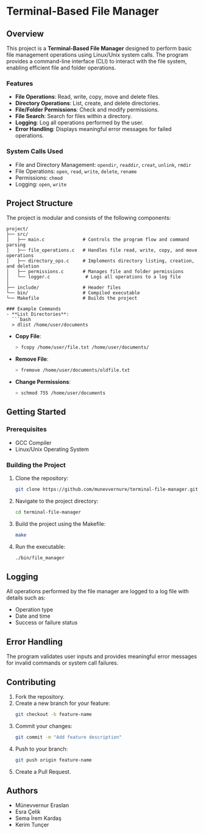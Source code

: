 # Terminal-Based File Manager

## Overview
This project is a **Terminal-Based File Manager** designed to perform basic file management operations using Linux/Unix system calls. The program provides a command-line interface (CLI) to interact with the file system, enabling efficient file and folder operations.

### Features
- **File Operations**: Read, write, copy, move and delete files.
- **Directory Operations**: List, create, and delete directories.
- **File/Folder Permissions**: Check and modify permissions.
- **File Search**: Search for files within a directory.
- **Logging**: Log all operations performed by the user.
- **Error Handling**: Displays meaningful error messages for failed operations.

### System Calls Used
- File and Directory Management: `opendir`, `readdir`, `creat`, `unlink`, `rmdir`
- File Operations: `open`, `read`, `write`, `delete`, `rename`
- Permissions: `chmod`
- Logging: `open`, `write`

## Project Structure
The project is modular and consists of the following components:

```
project/
├── src/
│   ├── main.c              # Controls the program flow and command parsing
│   ├── file_operations.c   # Handles file read, write, copy, and move operations
│   ├── directory_ops.c     # Implements directory listing, creation, and deletion
│   ├── permissions.c       # Manages file and folder permissions
│   └── logger.c             # Logs all operations to a log file
│ 
├── include/                # Header files
└── bin/                    # Compiled executable
└── Makefile                # Builds the project

### Example Commands
- **List Directories**:
  ```bash
  > dlist /home/user/documents
  ```
- **Copy File**:
  ```bash
  > fcopy /home/user/file.txt /home/user/documents/
  ```
- **Remove File**:
  ```bash
  > fremove /home/user/documents/oldfile.txt
  ```
- **Change Permissions**:
  ```bash
  > schmod 755 /home/user/documents
  ```

## Getting Started

### Prerequisites
- GCC Compiler
- Linux/Unix Operating System

### Building the Project
1. Clone the repository:
   ```bash
   git clone https://github.com/munevvernure/terminal-file-manager.git
   ```
2. Navigate to the project directory:
   ```bash
   cd terminal-file-manager
   ```
3. Build the project using the Makefile:
   ```bash
   make
   ```
4. Run the executable:
   ```bash
   ./bin/file_manager
   ```

## Logging
All operations performed by the file manager are logged to a log file with details such as:
- Operation type
- Date and time
- Success or failure status

## Error Handling
The program validates user inputs and provides meaningful error messages for invalid commands or system call failures.

## Contributing
1. Fork the repository.
2. Create a new branch for your feature:
   ```bash
   git checkout -b feature-name
   ```
3. Commit your changes:
   ```bash
   git commit -m "Add feature description"
   ```
4. Push to your branch:
   ```bash
   git push origin feature-name
   ```
5. Create a Pull Request.


## Authors
- Münevvernur Eraslan
- Esra Çelik
- Sema İrem Kardaş
- Kerim Tunçer


